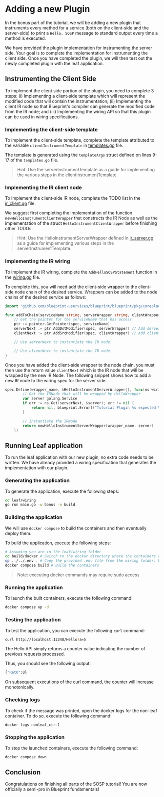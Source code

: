 # Adding a new Plugin

In the bonus part of the tutorial, we will be adding a new plugin that instruments every method for a service (both on the client-side and the server-side) to print a `Hello, SOSP` message to standard output every time a method is executed. 

We have provided the plugin implementation for instrumenting the server side. Your goal is to complete the implementation for instrumenting the client side. Once you have completed the plugin, we will then test out the newly completed plugin with the leaf application.

## Instrumenting the Client Side

To implement the client side portion of the plugin, you need to complete 3 steps: (i) Implementing a client-side template which will represent the modified code that will contain the instrumentation; (ii) Implementing the client IR node so that Blueprint's compiler can generate the modified code from the IR node; and (iii) Implementing the wiring API so that this plugin can be used in wiring specifications.

### Implementing the client-side template

To implement the client-side template, complete the template attributed to the variable `clientInstrumentTemplate` in [templates.go](./sosp_plugins/hellososp/templates.go) file.

The template is generated using the `templateArgs` struct defined on lines 9-17 of the `templates.go` file. 

> Hint: Use the serverInstrumentTemplate as a guide for implementing the various steps in the clientInstrumentTemplate.

### Implementing the IR client node

To implement the client-side IR node, complete the TODO list in the [ir_client.go](./sosp_plugins/hellososp/ir_client.go) file.

We suggest first completing the implementation of the function `newHelloInstrumentClientWrapper` that constructs the IR Node as well as the implementation of the struct `HelloInstrumentClientWrapper` before finishing other TODOs.

> Hint: Use the HelloInstrumentServerWrapper defined in [ir_server.go](./sosp_plugins/hellososp/ir_server.go) as a guide for implementing various steps in the serverInstrumentTemplate.

### Implementing the IR wiring

To implement the IR wiring, complete the `AddHelloSOSPStatement` function in the [wiring.go](./sosp_plugins/hellososp/wiring.go) file.

To complete this, you will need add the client-side wrapper to the client-side node chain of the desired service. Wrappers can be added to the node chains of the desired service as follows:

```go
import "github.com/blueprint-uservices/blueprint/blueprint/pkg/coreplugins/pointer"

func addToChain(serviceName string, serverWrapper string, clientWrapper string) {
    // Get the pointer for the serviceName that has access
    ptr := pointer.GetPointer(spec, serviceName)
    serverNext := ptr.AddDstModifier(spec, serverWrapper) // Add serverWrapper to the server-side node chain
    clientNext := ptr.AddSrcModifier(spec, clientWrapper) // Add clientWrapper to the client-side node chain

    // Use serverNext to instantiate the IR node.

    // Use clientNext to instantiate the IR node.
}
```

Once you have added the client-side wrapper to the node chain, you must then use the return value `clientNext` which is the IR node that will be wrapped by the new IR Node. The following snippet shows how to add a new IR node to the wiring spec for the server side.

```go
spec.Define(wrapper_name, &HelloInstrumentServerWrapper{}, func(ns wiring.Namespace) (ir.IRNode, error) {
		// Get the IRNode that will be wrapped by HelloWrapper
		var server golang.Service
		if err := ns.Get(serverNext, &server); err != nil {
			return nil, blueprint.Errorf("Tutorial Plugin %s expected %s to be a golang.Service, but encountered %s", wrapper_name, serverNext, err)
		}

		// Instantiate the IRNode
		return newHelloInstrumentServerWrapper(wrapper_name, server)
	})
```

## Running Leaf application

To run the leaf application with our new plugin, no extra code needs to be written. We have already provided a wiring specification that generates the implementation with our plugin.

### Generating the application

To generate the application, execute the following steps:

```bash
cd leaf/wiring
go run main.go -w bonus -o build
```

### Building the application

We will use `docker compose` to build the containers and then eventually deploy them.

To build the application, execute the following steps:

```bash
# Assuming you are in the leaf/wiring folder
cd build/docker # Switch to the docker directory where the containers are
cp ../../.env . # Copy the provided .env file from the wiring folder. Note that we are not using the generated .env file for simplicity.
docker compose build # Build the containers
```

> Note: executing docker commands may require sudo access

### Running the application

To launch the built containers, execute the following command:

```bash
docker compose up -d
```

### Testing the application

To test the application, you can execute the following `curl` command:

```bash
curl http://localhost:12348/Hello?a=5
```

The Hello API simply returns a counter value indicating the number of previous requests processed.

Thus, you should see the following output:

```bash
{"Ret0":0}
```

On subsequent executions of the curl command, the counter will increase monotonically.

### Checking logs

To check if the message was printed, open the docker logs for the non-leaf container. To do so, execute the following command:

```bash
docker logs nonleaf_ctr-1
```

### Stopping the application

To stop the launched containers, execute the following command:

```bash
docker compose down
```

## Conclusion

Congratulations on finishing all parts of the SOSP tutorial! You are now officially a semi-pro in Blueprint fundamentals!